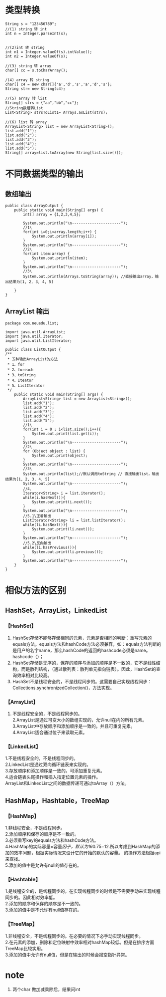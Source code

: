 
# 类型转换
```
String s = "123456789";
//(1) string 转 int		
int n = Integer.parseInt(s);


//(2)int 转 string
int n1 = Integer.valueOf(s).intValue();
int n2 = Integer.valueOf(s);

//(3) string 转 array
char[] cc = s.toCharArray();

/(4) array 转 string
char[] c4 = new char[]{'a','d','s','a','d','s'};
String str= new String(c4);

//(5) array 转 list
String[] strs = {"aa","bb","cc"};
//String数组转List
List<String> strsToList1= Arrays.asList(strs);

//(6) list 转 array
ArrayList<String> list = new ArrayList<String>();
list.add("1");
list.add("2");
list.add("3");
list.add("4");
list.add("5");
String[] array=list.toArray(new String[list.size()]);
```

# 不同数据类型的输出

## 数组输出

```
public class ArrayOutput {
	public static void main(String[] args) {
		int[] array = {1,2,3,4,5};

		System.out.println("\n----------------------");
		//1\
		for(int i=0;i<array.length;i++) {
			System.out.println(array[i]);
		}
		System.out.println("\n----------------------");
		//2\
		for(int item:array) {
			System.out.println(item);
		}
		System.out.println("\n----------------------");
		//3\
		System.out.println(Arrays.toString(array)); //直接输出array，输出结果为[1, 2, 3, 4, 5]

	}
}	
```

## ArrayList 输出

```
package com.neuedu.list;
 
import java.util.ArrayList;
import java.util.Iterator;
import java.util.ListIterator;
 
public class ListOutput {
/**
 * 五种输出ArrayList的方法
 * 1、for
 * 2、foreach
 * 3、toString
 * 4、Iteator
 * 5、ListIterator
 */
	public static void main(String[] args) {
		ArrayList<String> list = new ArrayList<String>();
		list.add("1");
		list.add("2");
		list.add("3");
		list.add("4");
		list.add("5");
		//1\
		for(int i = 0 ; i<list.size();i++){
			System.out.print(list.get(i));
		}
		System.out.println("\n----------------------");
		//2\
		for (Object object : list) {
			System.out.print(object);
		}
		System.out.println("\n----------------------");
		//3\
		System.out.println(list);//默认调用toString // 直接输出list，输出结果为[1, 2, 3, 4, 5]
		System.out.println("\n----------------------");
		//4、
		Iterator<String> i = list.iterator();
		while(i.hasNext()){
			System.out.print(i.next());
		}
		System.out.println("\n----------------------");
		//5.1\正着输出
		ListIterator<String> li = list.listIterator();
		while(li.hasNext()){
			System.out.print(li.next());
		}
		System.out.println("\n----------------------");
		//5.2\反向输出
		while(li.hasPrevious()){
			System.out.print(li.previous());
		}
		System.out.println("\n----------------------");
	}
}
```  


# 相似方法的区别
## HashSet，ArrayList，LinkedList
### 【HashSet】  
1. HashSet存储不能够存储相同的元素，元素是否相同的判断：重写元素的equals方法。equals方法和hashCode方法必须兼容，如：equals方法判断的是用户的名字name，那么hashCode的返回的hashcode必须是name。hashcode（）；  
2. HashSet存储是无序的，保存的顺序与添加的顺序是不一致的，它不是线性结构，而是散列结构，（通过散列表：散列单元指向链表）。因此，HashSet的查询效率相对比较高。  
3. HashSet不是线程安全的，不是线程同步的。这需要自己实现线程同步：Collections.synchronizedCollection()，方法实现。  

### 【ArrayList】  
1. 不是线程安全的，不是线程同步的。  
2.ArrayList是通过可变大小的数组实现的，允许null在内的所有元素。  
3.ArrayList中存放顺序和添加顺序是一致的。并且可重复元素。  
4.ArrayList适合通过位子来读取元素。  

### 【LinkedList】  
1.不是线程安全的，不是线程同步的。  
2.LinkedList是通过双向循环链表来实现的。  
3.存放顺序和添加顺序是一致的。可添加重复元素。  
4.适合链表头尾操作和插入指定位置元素的操作。  
ArrayList和LinkedList之间的数据传递可通过toArray（）方法。  

## HashMap，Hashtable，TreeMap
### 【HashMap】  
1.非线程安全，不是线程同步。  
2.添加顺序和保存的顺序是不一致的。  
3.必须重写key的equals方法和hashCode方法。  
4.HashMap的实际容量=容量*因子，默认为16*0.75=12.所以考虑到HashMap的添加的效率问题，根据实际情况来设计它的开始的默认的容量。
的操作方法根据api来查找。  
5.添加的值中是允许有null的值存在的。  

### 【Hashtable】  
1.是线程安全的，是线程同步的，在实现线程同步的时候是不需要手动来实现线程同步的。因此相对效率低。  
2.添加的顺序和保存的顺序是不一致的。  
3.添加的值中是不允许有null值存在的。  
 
### 【TreeMap】  
1.非线程安全，不是线程同步的。在必要的情况下必手动实现线程同步。  
2.在元素的添加，删除和定位映射中效率相对hashMap较低。但是在排序方面TreeMap比较实用。  
3.添加的值中允许有null值，但是在输出的时候会报空指针异常。  

# note
1. 两个char 做加减乘除后，结果问int
